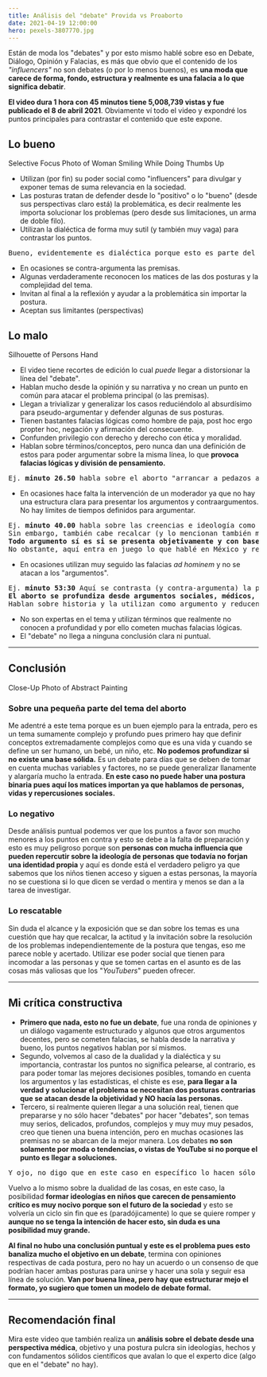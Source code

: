 ```yaml
---
title: Análisis del "debate" Provida vs Proaborto
date: 2021-04-19 12:00:00
hero: pexels-3807770.jpg
---
```

Están de moda los "debates" y por esto mismo hablé sobre eso en <blog-link to="debate-dialogo-opinion-y-falacias">Debate, Diálogo, Opinión y Falacias</blog-link>, es más que obvio que el contenido de los *"influencers"* no son debates (o por lo menos buenos), es **una moda que carece de forma, fondo, estructura y realmente es una falacia a lo que significa debatir**.

<blog-embed src="https://www.youtube.com/embed/rHAX-2C3QqE" title="Provida vs. Proaborto | DEBATE"></blog-embed>

**El video dura 1 hora con 45 minutos tiene 5,008,739 vistas y fue publicado el 8 de abril 2021**. Obviamente ví todo el video y expondré los puntos principales para contrastar el contenido que este expone.

## Lo bueno

<blog-img src="pexels-3807770.jpg" alt="Selective Focus Photo of Woman Smiling While Doing Thumbs Up">
	<blog-ext to="https://www.pexels.com/photo/selective-focus-photo-of-woman-smiling-while-doing-thumbs-up-3807770/">Selective Focus Photo of Woman Smiling While Doing Thumbs Up</blog-ext>
</blog-img>

- Utilizan (por fin) su poder social como "influencers" para divulgar y exponer temas de suma relevancia en la sociedad.
- Las posturas tratan de defender desde lo "positivo" o lo "bueno" (desde sus perspectivas claro está) la problemática, es decir realmente les importa solucionar los problemas (pero desde sus limitaciones, un arma de doble filo).
- Utilizan la <blog-link to="dialectica-dualidad-yin-y-yang">dialéctica</blog-link> de forma muy sutil (y también muy vaga) para contrastar los puntos.

<pre>
Bueno, evidentemente es dialéctica porque esto es parte del debate; desarrollar una idea a través de sus opuestos.
</pre>

- En ocasiones se contra-argumenta las premisas.
- Algunas verdaderamente reconocen los matices de las dos posturas y la complejidad del tema.
- Invitan al final a la reflexión y ayudar a la problemática sin importar la postura.
- Aceptan sus limitantes (perspectivas)

## Lo malo

<blog-img src="pexels-4629626.jpg" alt="Silhouette of Persons Hand">
	<blog-ext to="https://www.pexels.com/photo/silhouette-of-persons-hand-4629626/">Silhouette of Persons Hand</blog-ext>
</blog-img>

- El video tiene recortes de edición lo cual *puede* llegar a distorsionar la línea del "debate".
- Hablan mucho desde la opinión y su narrativa y no crean un punto en común para atacar el problema principal (o las premisas).
- Llegan a trivializar y generalizar los casos reduciéndolo al absurdísimo para pseudo-argumentar y defender algunas de sus posturas.
- Tienen bastantes falacias lógicas como hombre de paja, post hoc ergo propter hoc, negación y afirmación del consecuente.
- Confunden privilegio con derecho y derecho con ética y moralidad.
- Hablan sobre términos/conceptos, pero nunca dan una definición de estos para poder argumentar sobre la misma línea, lo que **provoca falacias lógicas y división de pensamiento.**

<pre>
Ej. <strong>minuto 26.50</strong> habla sobre el aborto "arrancar a pedazos a un niño", como dije, no hay una base definida para poder hablar sobre el tema ergo está abierto a interpretaciones que no aportan nada y encima hay edición lo cual distorsiona la visión del "debate". <strong>Más adelante reconocen que esto es una brecha y es aquí donde el "debate" se desmorona pues es precisamente esto lo que deben de resolver primero</strong>
</pre>

- En ocasiones hace falta la intervención de un moderador ya que no hay una estructura clara para presentar los argumentos y contraargumentos. No hay límites de tiempos definidos para argumentar.

<pre>
Ej. <strong>minuto 40.00</strong> habla sobre las creencias e ideología como argumento, desde aquí partimos con falacias lógicas, como dije (de nuevo) lo que escribí sobre el <blog-link to="debate-dialogo-opinion-y-falacias">Debate, Diálogo, Opinión y Falacias</blog-link> las creencias no son argumentos pues la misma palabra creer "Considerar una cosa como verdadera o segura o pensar que existe, <em><strong>sin tener pruebas de su certeza o un conocimiento directo de la misma</strong></em>".
Sin embargo, también cabe recalcar (y lo mencionan también más adelante [~ minuto 43]) que no se debe de caer falacias <em>ad homien</em>, es decir solamente por ser religioso todo el argumento ya no es válido. 
<strong>Todo argumento sí es si se presenta objetivamente y con bases demostrables es válido, el debate es para atacar a los argumentos no a las personas.</strong>
No obstante, aquí entra en juego lo que hablé en <blog-link to="mexico-y-religion">México y religión</blog-link>, la religión limita tu visión y su imposición ciega la toma de decisiones.
</pre>

- En ocasiones utilizan muy seguido las falacias *ad hominem* y no se atacan a los "argumentos".

<pre>
Ej. <strong>minuto 53:30</strong> Aquí se contrasta (y contra-argumenta) la premisa sumamente absurda: <strong>"Los hombres deberían de estar excluidos del debate"</strong> y más absurdo es la premisa que utilizan: "hombres, siempre blancos y privilegiados [...] tomando decisiones sobre el cuerpo de la mujer". Esto es simplemente intolerante y paradójicamente contrario a su postura porque <strong>aquí están haciendo falacias <em>ad hominem</em>.</strong> 
<strong>El aborto se profundiza desde argumentos sociales, médicos, jurídicos, científicos, biológicos, etc. Es estúpido y ridículo descartar argumentos de expertos hombres solamente por ser hombres.</strong>
Hablan sobre historia y la utilizan como argumento y reducen la participación del hombre sobre los derechos de la mujer... en fin, aquí es otro tema de que hablar en otra entrada porque hacen muchas falacias lógicas y se contradicen.
</pre>

- No son expertas en el tema y utilizan términos que realmente no conocen a profundidad y por ello cometen muchas falacias lógicas.
- El "debate" no llega a ninguna conclusión clara ni puntual.

---

## Conclusión

<blog-img src="pexels-3062524.jpg" alt="Close-Up Photo of Abstract Painting">
	<blog-ext to="https://www.pexels.com/photo/close-up-photo-of-abstract-painting-3062524/">Close-Up Photo of Abstract Painting</blog-ext>
</blog-img>

### Sobre una pequeña parte del tema del aborto

Me adentré a este tema porque es un buen ejemplo para la entrada, pero es un tema sumamente complejo y profundo pues primero hay que definir conceptos extremadamente complejos como que es una vida y cuando se define un ser humano, un bebé, un niño, etc. **No podemos profundizar si no existe una base sólida.** Es un debate para días que se deben de tomar en cuenta muchas variables y factores, no se puede generalizar llanamente y alargaría mucho la entrada. **En este caso no puede haber una postura binaria pues aquí los matices importan ya que hablamos de personas, vidas y repercusiones sociales.**

### Lo negativo

Desde análisis puntual podemos ver que los puntos a favor son mucho menores a los puntos en contra y esto se debe a la falta de preparación y esto es muy peligroso porque son **personas con mucha influencia que pueden repercutir sobre la ideología de personas que todavía no forjan una identidad propia** y aquí es donde está el verdadero peligro ya que sabemos que los niños tienen acceso y siguen a estas personas, la mayoría no se cuestiona si lo que dicen se verdad o mentira y menos se dan a la tarea de investigar.

### Lo rescatable

Sin duda el alcance y la exposición que se dan sobre los temas es una cuestión que hay que recalcar, la actitud y la invitación sobre la resolución de los problemas independientemente de la postura que tengas, eso me parece noble y acertado. Utilizar ese poder social que tienen para incomodar a las personas y que se tomen cartas en el asunto es de las cosas más valiosas que los "*YouTubers*" pueden ofrecer.

---

## Mi crítica constructiva

<ul>
	<li class="mb-4">
		<strong>Primero que nada, esto no fue un debate</strong>, fue una ronda de opiniones y un diálogo vagamente estructurado y algunos que otros argumentos decentes, pero se cometen falacias, se habla desde la narrativa y bueno, los puntos negativos hablan por sí mismos.
	</li>
	<li class="mb-4">
		Segundo, volvemos al caso de la <blog-link to="dialectica-dualidad-yin-y-yang">dualidad y la dialéctica</blog-link> y su importancia, contrastar los puntos no significa pelearse, al contrario, es para poder tomar las mejores decisiones posibles, tomando en cuenta los argumentos y las estadísticas, el chiste es ese, <strong>para llegar a la verdad y solucionar el problema se necesitan dos posturas contrarias que se atacan desde la objetividad y NO hacía las personas.</strong>
	</li>
	<li>
		Tercero, si realmente quieren llegar a una solución real, tienen que prepararse y no sólo hacer "debates" por hacer "debates", son temas muy serios, delicados, profundos, complejos y muy muy muy pesados, creo que tienen una buena intención, pero en muchas ocasiones las premisas no se abarcan de la mejor manera. Los debates <strong>no son solamente por moda o tendencias, o vistas de YouTube si no porque el punto es llegar a soluciones.</strong>
	</li>
</ul>

<pre>
Y ojo, no digo que en este caso en específico lo hacen sólo por vistas, pero <strong>no cabe duda de que algunos lo hacen sólo por eso o simplemente por ser una tendencia.</strong>
</pre>

Vuelvo a lo mismo sobre la dualidad de las cosas, en este caso, la posibilidad **formar ideologías en niños que carecen de pensamiento crítico es muy nocivo porque son el futuro de la sociedad** y esto se volvería un ciclo sin fin que es (paradójicamente) lo que se quiere romper y **aunque no se tenga la intención de hacer esto, sin duda es una posibilidad muy grande.**

**Al final no hubo una conclusión puntual y este es el problema pues esto banaliza mucho el objetivo en un debate**, termina con opiniones respectivas de cada postura, pero no hay un acuerdo o un consenso de que podrían hacer ambas posturas para unirse y hacer una sola y seguir esa línea de solución. **Van por buena línea, pero hay que estructurar mejo el formato, yo sugiero que tomen un modelo de debate formal.**

---

## Recomendación final

Mira este video que también realiza un **análisis sobre el debate desde una perspectiva médica**, objetivo y una postura pulcra sin ideologías, hechos y con fundamentos sólidos científicos que avalan lo que el experto dice (algo que en el "debate" no hay).

<blog-embed src="https://www.youtube.com/embed/NkeTeJZH71A" title="MÉDICO REACCIONA A KIKA NIETO: PROVIDA VS PROABORTO | DEBATE"></blog-embed>